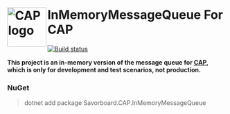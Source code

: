 # <img src="https://raw.githubusercontent.com/dotnetcore/CAP/master/docs/content/img/logo.svg?sanitize=true" alt="CAP logo" height="90px" align="left" /> InMemoryMessageQueue For CAP  

[![Build status](https://ci.appveyor.com/api/projects/status/txg29kmg0o6u4c2j?svg=true)](https://ci.appveyor.com/project/yuleyule66/savorboard-cap-inmemorymessagequeue)



**This project is an in-memory version of the message queue for [CAP](https://github.com/dotnetcore/CAP), which is only for development and test scenarios, not production.**

### NuGet

> dotnet add package Savorboard.CAP.InMemoryMessageQueue
